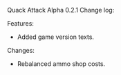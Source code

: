 Quack Attack Alpha 0.2.1 Change log:  

Features:
- Added game version texts.  
  
Changes:
- Rebalanced ammo shop costs.  